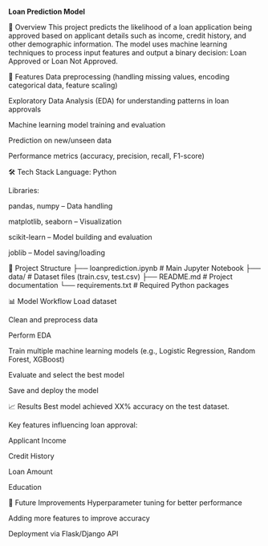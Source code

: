 **Loan Prediction Model**


📌 Overview
This project predicts the likelihood of a loan application being approved based on applicant details such as income, credit history, and other demographic information.
The model uses machine learning techniques to process input features and output a binary decision: Loan Approved or Loan Not Approved.

🚀 Features
Data preprocessing (handling missing values, encoding categorical data, feature scaling)

Exploratory Data Analysis (EDA) for understanding patterns in loan approvals

Machine learning model training and evaluation

Prediction on new/unseen data

Performance metrics (accuracy, precision, recall, F1-score)

🛠️ Tech Stack
Language: Python

Libraries:

pandas, numpy – Data handling

matplotlib, seaborn – Visualization

scikit-learn – Model building and evaluation

joblib – Model saving/loading

📂 Project Structure
├── loanprediction.ipynb    # Main Jupyter Notebook
├── data/                   # Dataset files (train.csv, test.csv)
├── README.md               # Project documentation
└── requirements.txt        # Required Python packages

📊 Model Workflow
Load dataset

Clean and preprocess data

Perform EDA

Train multiple machine learning models (e.g., Logistic Regression, Random Forest, XGBoost)

Evaluate and select the best model

Save and deploy the model

📈 Results
Best model achieved XX% accuracy on the test dataset.

Key features influencing loan approval:

Applicant Income

Credit History

Loan Amount

Education

🔮 Future Improvements
Hyperparameter tuning for better performance

Adding more features to improve accuracy

Deployment via Flask/Django API


